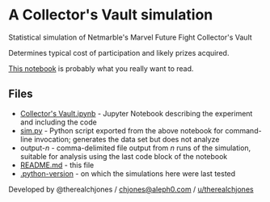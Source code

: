 # A Collector's Vault simulation

Statistical simulation of Netmarble's Marvel Future Fight Collector's Vault

Determines typical cost of participation and likely prizes acquired.

[This notebook](Collector's%Vault.ipynb) is probably what you really want to read.

## Files

- [Collector's Vault.ipynb](Collector's%20Vault.ipynb) - Jupyter Notebook describing the experiment and including the code
- [sim.py](sim.py) - Python script exported from the above notebook for command-line invocation; generates the data set but does not analyze
- output-_n_ - comma-delimited file output from _n_ runs of the simulation, suitable for analysis using the last code block of the notebook
- [README.md](README.md) - this file
- [.python-version](.python-version) - on which the simulations here were last tested

Developed by @therealchjones / chjones@aleph0.com / [u/therealchjones](https://www.reddit.com/user/therealchjones)
